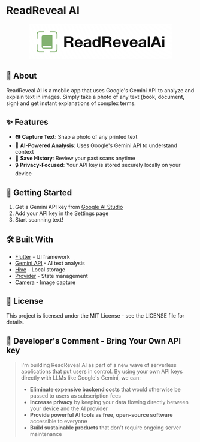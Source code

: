 # ReadReveal AI

<p align="center">
  <img src="assets/images/full_RRA.png" alt="ReadReveal AI Logo" width="380">
</p>

## 📖 About

ReadReveal AI is a mobile app that uses Google's Gemini API to analyze and explain text in images. Simply take a photo of any text (book, document, sign) and get instant explanations of complex terms.

## ✨ Features

- 📷 **Capture Text**: Snap a photo of any printed text
- 🧠 **AI-Powered Analysis**: Uses Google's Gemini API to understand context
- 💾 **Save History**: Review your past scans anytime
- 🔒 **Privacy-Focused**: Your API key is stored securely locally on your device

## 🔧 Getting Started

1. Get a Gemini API key from [Google AI Studio](https://ai.google.dev/)
2. Add your API key in the Settings page
3. Start scanning text!

## 🛠️ Built With

- [Flutter](https://flutter.dev/) - UI framework
- [Gemini API](https://ai.google.dev/) - AI text analysis
- [Hive](https://docs.hivedb.dev/) - Local storage
- [Provider](https://pub.dev/packages/provider) - State management
- [Camera](https://pub.dev/packages/camera) - Image capture

## 📄 License

This project is licensed under the MIT License - see the LICENSE file for details.

## 💭 Developer's Comment - Bring Your Own API key

> I'm building ReadReveal AI as part of a new wave of serverless applications that put users in control. By using your own API keys directly with LLMs like Google's Gemini, we can:
> 
> - **Eliminate expensive backend costs** that would otherwise be passed to users as subscription fees
> - **Increase privacy** by keeping your data flowing directly between your device and the AI provider
> - **Provide powerful AI tools as free, open-source software** accessible to everyone
> - **Build sustainable products** that don't require ongoing server maintenance


